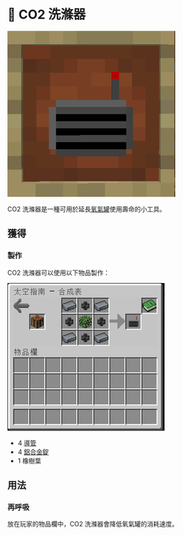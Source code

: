 # 💨 CO2 洗滌器

![](<../.gitbook/assets/image (130).png>)

CO2 洗滌器是一種可用於延長[氧氣罐](Oxygen-Tank.md)使用壽命的小工具。

## 獲得

### 製作

CO2 洗滌器可以使用以下物品製作：

![](<../.gitbook/assets/image (232) (1).png>)

* 4 [導管](Conduit.md)
* 4 [鋁合金錠](aluminium-alloy-ingot.md)
* 1 橡樹葉

## 用法

### 再呼吸

放在玩家的物品欄中，CO2 洗滌器會降低氧氣罐的消耗速度。
